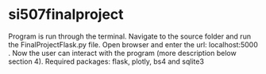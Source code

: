 # si507finalproject
Program is run through the terminal. 
Navigate to the source folder and run the FinalProjectFlask.py file. 
Open browser and enter the url: localhost:5000 .
Now the user can interact with the program (more description below section 4).
Required packages: flask, plotly, bs4 and sqlite3
